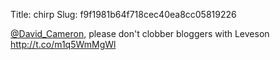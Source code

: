 Title: chirp
Slug: f9f1981b64f718cec40ea8cc05819226

<a href="http://twitter.com/David_Cameron">@David_Cameron</a>, please don't clobber bloggers with Leveson <a href="http://t.co/m1q5WmMgWl">http://t.co/m1q5WmMgWl</a>
